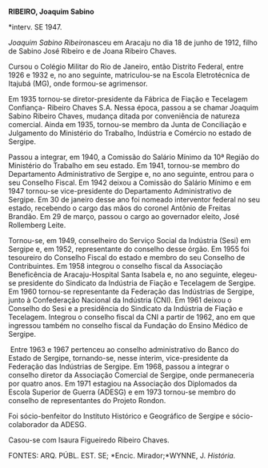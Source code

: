 **RIBEIRO, Joaquim Sabino**

\*interv. SE 1947.

*Joaquim Sabino Ribeiro*nasceu em Aracaju no dia 18 de junho de 1912,
filho de Sabino José Ribeiro e de Joana Ribeiro Chaves.

Cursou o Colégio Militar do Rio de Janeiro, então Distrito Federal,
entre 1926 e 1932 e, no ano seguinte, matriculou-se na Escola
Eletrotécnica de Itajubá (MG), onde formou-se agrimensor.

Em 1935 tornou-se diretor-presidente da Fábrica de Fiação e Tecelagem
Confiança- Ribeiro Chaves S.A. Nessa época, passou a se chamar Joaquim
Sabino Ribeiro Chaves, mudança ditada por conveniência de natureza
comercial. Ainda em 1935, tornou-se membro da Junta de Conciliação e
Julgamento do Ministério do Trabalho, Indústria e Comércio no estado de
Sergipe.

Passou a integrar, em 1940, a Comissão do Salário Mínimo da 10ª Região
do Ministério do Trabalho em seu estado. Em 1941, tornou-se membro do
Departamento Administrativo de Sergipe e, no ano seguinte, entrou para o
seu Conselho Fiscal. Em 1942 deixou a Comissão do Salário Mínimo e em
1947 tornou-se vice-presidente do Departamento Administrativo de
Sergipe. Em 30 de janeiro desse ano foi nomeado interventor federal no
seu estado, recebendo o cargo das mãos do coronel Antônio de Freitas
Brandão. Em 29 de março, passou o cargo ao governador eleito, José
Rollemberg Leite.

Tornou-se, em 1949, conselheiro do Serviço Social da Indústria (Sesi) em
Sergipe e, em 1952, representante do conselho desse órgão. Em 1955 foi
tesoureiro do Conselho Fiscal do estado e membro do seu Conselho de
Contribuintes. Em 1958 integrou o conselho fiscal da Associação
Beneficência de Aracaju-Hospital Santa Isabela e, no ano seguinte,
elegeu-se presidente do Sindicato da Indústria de Fiação e Tecelagem de
Sergipe. Em 1960 tornou-se representante da Federação das Indústrias de
Sergipe, junto à Confederação Nacional da Indústria (CNI). Em 1961
deixou o Conselho do Sesi e a presidência do Sindicato da Indústria de
Fiação e Tecelagem. Integrou o conselho fiscal da CNI a partir de 1962,
ano em que ingressou também no conselho fiscal da Fundação do Ensino
Médico de Sergipe.

 Entre 1963 e 1967 pertenceu ao conselho administrativo do Banco do
Estado de Sergipe, tornando-se, nesse ínterim, vice-presidente da
Federação das Indústrias de Sergipe. Em 1968, passou a integrar o
conselho diretor da Associação Comercial de Sergipe, onde permaneceria
por quatro anos. Em 1971 estagiou na Associação dos Diplomados da Escola
Superior de Guerra (ADESG) e em 1973 tornou-se membro do conselho de
representantes do Projeto Rondon.

Foi sócio-benfeitor do Instituto Histórico e Geográfico de Sergipe e
sócio-colaborador da ADESG.

Casou-se com Isaura Figueiredo Ribeiro Chaves.

FONTES: ARQ. PÚBL. EST. SE; *Encic. Mirador;*WYNNE, J. *História.*

 
